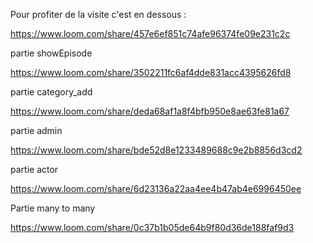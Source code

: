 Pour profiter de la visite c'est en dessous :

https://www.loom.com/share/457e6ef851c74afe96374fe09e231c2c

partie showEpisode

https://www.loom.com/share/3502211fc6af4dde831acc4395626fd8

partie category_add

https://www.loom.com/share/deda68af1a8f4bfb950e8ae63fe81a67

partie admin

https://www.loom.com/share/bde52d8e1233489688c9e2b8856d3cd2

partie actor 

https://www.loom.com/share/6d23136a22aa4ee4b47ab4e6996450ee

Partie many to many 

https://www.loom.com/share/0c37b1b05de64b9f80d36de188faf9d3